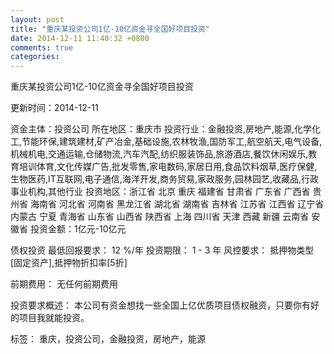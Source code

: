 ```yaml
---
layout: post
title: "重庆某投资公司1亿-10亿资金寻全国好项目投资"
date: 2014-12-11 11:40:32 +0800
comments: true
categories: 
---
```

重庆某投资公司1亿-10亿资金寻全国好项目投资



更新时间：2014-12-11

资金主体：投资公司
所在地区：重庆市
投资行业：金融投资,房地产,能源,化学化工,节能环保,建筑建材,矿产冶金,基础设施,农林牧渔,国防军工,航空航天,电气设备,机械机电,交通运输,仓储物流,汽车汽配,纺织服装饰品,旅游酒店,餐饮休闲娱乐,教育培训体育,文化传媒广告,批发零售,家电数码,家居日用,食品饮料烟草,医疗保健,生物医药,IT互联网,电子通信,海洋开发,商务贸易,家政服务,园林园艺,收藏品,行政事业机构,其他行业
投资地区：浙江省 北京 重庆 福建省 甘肃省 广东省 广西省 贵州省 海南省 河北省 河南省 黑龙江省 湖北省 湖南省 吉林省 江苏省 江西省 辽宁省 内蒙古 宁夏 青海省 山东省 山西省 陕西省 上海 四川省 天津 西藏 新疆 云南省 安徽省
投资金额：1亿元-10亿元

债权投资
最低回报要求：
                            12 %/年
                                                                                投资期限：
                            1 - 3 年
                                                                                                                                        风控要求：
                            抵押物类型[固定资产],抵押物折扣率[5折]

前期费用：
无任何前期费用

投资要求概述：
本公司有资金想找一些全国上亿优质项目债权融资，只要你有好的项目我就能投资。

标签：
重庆，投资公司，金融投资，房地产，能源


